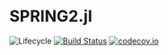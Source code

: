 # SPRING2.jl

![Lifecycle](https://img.shields.io/badge/lifecycle-experimental-orange.svg)<!--
![Lifecycle](https://img.shields.io/badge/lifecycle-maturing-blue.svg)
![Lifecycle](https://img.shields.io/badge/lifecycle-stable-green.svg)
![Lifecycle](https://img.shields.io/badge/lifecycle-retired-orange.svg)
![Lifecycle](https://img.shields.io/badge/lifecycle-archived-red.svg)
![Lifecycle](https://img.shields.io/badge/lifecycle-dormant-blue.svg) -->
[![Build Status](https://travis-ci.com//SPRING2.jl.svg?branch=master)](https://travis-ci.com//SPRING2.jl)
[![codecov.io](http://codecov.io/github//SPRING2.jl/coverage.svg?branch=master)](http://codecov.io/github//SPRING2.jl?branch=master)
